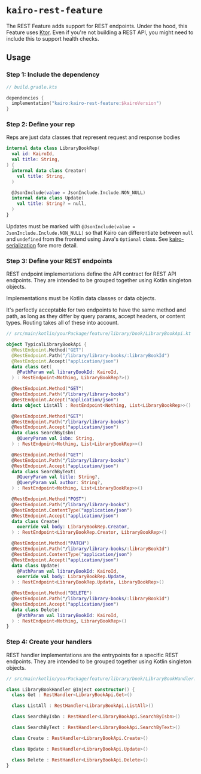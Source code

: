 # `kairo-rest-feature`

The REST Feature adds support for REST endpoints.
Under the hood, this Feature uses [Ktor](https://ktor.io/).
Even if you're not building a REST API, you might need to include this to support health checks.

## Usage

### Step 1: Include the dependency

```kotlin
// build.gradle.kts

dependencies {
  implementation("kairo:kairo-rest-feature:$kairoVersion")
}
```

### Step 2: Define your rep

Reps are just data classes that represent request and response bodies

```kotlin
internal data class LibraryBookRep(
  val id: KairoId,
  val title: String,
) {
  internal data class Creator(
    val title: String,
  )

  @JsonInclude(value = JsonInclude.Include.NON_NULL)
  internal data class Update(
    val title: String? = null,
  )
}
```

Updates must be marked with `@JsonInclude(value = JsonInclude.Include.NON_NULL)`
so that Kairo can differentiate between `null` and `undefined` from the frontend
using Java's `Optional` class.
See [kairo-serialization](/kairo-serialization/) fore more detail.

### Step 3: Define your REST endpoints

REST endpoint implementations define the API contract for REST API endpoints.
They are intended to be grouped together using Kotlin singleton objects.

Implementations must be Kotlin data classes or data objects.

It's perfectly acceptable for two endpoints to have the same method and path,
as long as they differ by query params, accept headers, or content types.
Routing takes all of these into account.

```kotlin
// src/main/kotlin/yourPackage/feature/library/book/LibraryBookApi.kt

object TypicalLibraryBookApi {
  @RestEndpoint.Method("GET")
  @RestEndpoint.Path("/library/library-books/:libraryBookId")
  @RestEndpoint.Accept("application/json")
  data class Get(
    @PathParam val libraryBookId: KairoId,
  ) : RestEndpoint<Nothing, LibraryBookRep?>()

  @RestEndpoint.Method("GET")
  @RestEndpoint.Path("/library/library-books")
  @RestEndpoint.Accept("application/json")
  data object ListAll : RestEndpoint<Nothing, List<LibraryBookRep>>()

  @RestEndpoint.Method("GET")
  @RestEndpoint.Path("/library/library-books")
  @RestEndpoint.Accept("application/json")
  data class SearchByIsbn(
    @QueryParam val isbn: String,
  ) : RestEndpoint<Nothing, List<LibraryBookRep>>()

  @RestEndpoint.Method("GET")
  @RestEndpoint.Path("/library/library-books")
  @RestEndpoint.Accept("application/json")
  data class SearchByText(
    @QueryParam val title: String?,
    @QueryParam val author: String?,
  ) : RestEndpoint<Nothing, List<LibraryBookRep>>()

  @RestEndpoint.Method("POST")
  @RestEndpoint.Path("/library/library-books")
  @RestEndpoint.ContentType("application/json")
  @RestEndpoint.Accept("application/json")
  data class Create(
    override val body: LibraryBookRep.Creator,
  ) : RestEndpoint<LibraryBookRep.Creator, LibraryBookRep>()

  @RestEndpoint.Method("PATCH")
  @RestEndpoint.Path("/library/library-books/:libraryBookId")
  @RestEndpoint.ContentType("application/json")
  @RestEndpoint.Accept("application/json")
  data class Update(
    @PathParam val libraryBookId: KairoId,
    override val body: LibraryBookRep.Update,
  ) : RestEndpoint<LibraryBookRep.Update, LibraryBookRep>()

  @RestEndpoint.Method("DELETE")
  @RestEndpoint.Path("/library/library-books/:libraryBookId")
  @RestEndpoint.Accept("application/json")
  data class Delete(
    @PathParam val libraryBookId: KairoId,
  ) : RestEndpoint<Nothing, LibraryBookRep>()
}
```

### Step 4: Create your handlers

REST handler implementations are the entrypoints for a specific REST endpoints.
They are intended to be grouped together using Kotlin singleton objects.

```kotlin
// src/main/kotlin/yourPackage/feature/library/book/LibraryBookHandler.kt

class LibraryBookHandler @Inject constructor() {
  class Get : RestHandler<LibraryBookApi.Get>()

  class ListAll : RestHandler<LibraryBookApi.ListAll>()

  class SearchByIsbn : RestHandler<LibraryBookApi.SearchByIsbn>()

  class SearchByText : RestHandler<LibraryBookApi.SearchByText>()

  class Create : RestHandler<LibraryBookApi.Create>()

  class Update : RestHandler<LibraryBookApi.Update>()

  class Delete : RestHandler<LibraryBookApi.Delete>()
}
```
